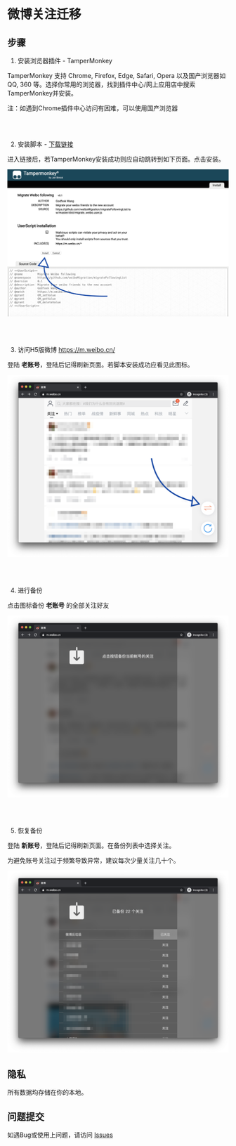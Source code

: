 # 微博关注迁移


## 步骤

1. 安装浏览器插件 - TamperMonkey

TamperMonkey 支持 Chrome, Firefox, Edge, Safari, Opera 以及国产浏览器如 QQ, 360 等。选择你常用的浏览器，找到插件中心/网上应用店中搜索TamperMonkey并安装。

注：如遇到Chrome插件中心访问有困难，可以使用国产浏览器

<br><br>

2. 安装脚本 - [下载链接](https://github.com/weiboMigration/migrateFollowingList/raw/master/dist/migrate_weibo.user.js)


进入链接后，若TamperMonkey安装成功则应自动跳转到如下页面。点击安装。

<div style="text-align:center"><img width="600" src="static/install.png"/></div>


<br><br>

3. 访问H5版微博 https://m.weibo.cn/

登陆 **老账号**，登陆后记得刷新页面。若脚本安装成功应看见此图标。

<div style="text-align:center"><img width="600" src="static/toggle_button.png"/></div>

<br><br>

4. 进行备份

点击图标备份 **老账号** 的全部关注好友

<div style="text-align:center"><img width="600" src="static/init.png"/></div>


<br><br>

5. 恢复备份

登陆 **新账号**，登陆后记得刷新页面。在备份列表中选择关注。

为避免账号关注过于频繁导致异常，建议每次少量关注几十个。

<div style="text-align:center"><img width="600" src="static/recover.png"/></div>


## 隐私

所有数据均存储在你的本地。


## 问题提交

如遇Bug或使用上问题，请访问 [Issues](https://github.com/weiboMigration/migrateFollowingList/issues)